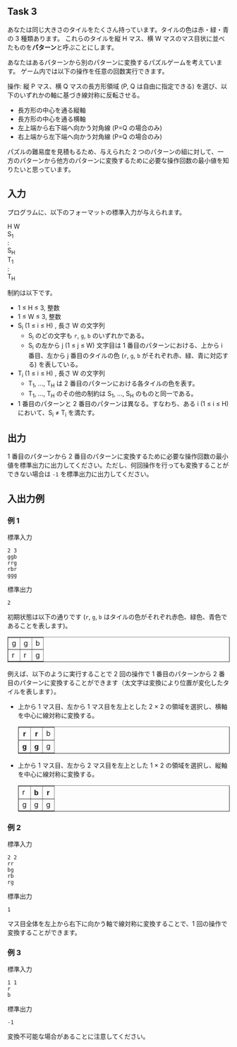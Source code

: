 ## Task 3

あなたは同じ大きさのタイルをたくさん持っています。タイルの色は赤・緑・青の 3 種類あります。
これらのタイルを縦 H マス、横 W マスのマス目状に並べたものを**パターン**と呼ぶことにします。

あなたはあるパターンから別のパターンに変換するパズルゲームを考えています。
ゲーム内では以下の操作を任意の回数実行できます。

操作: 縦 P マス、横 Q マスの長方形領域 (P, Q は自由に指定できる) を選び、以下のいずれかの軸に基づき線対称に反転させる。
- 長方形の中心を通る縦軸
- 長方形の中心を通る横軸
- 左上端から右下端へ向かう対角線 (P=Q の場合のみ)
- 右上端から左下端へ向かう対角線 (P=Q の場合のみ)

パズルの難易度を見積もるため、与えられた 2 つのパターンの組に対して、一方のパターンから他方のパターンに変換するために必要な操作回数の最小値を知りたいと思っています。

## 入力
プログラムに、以下のフォーマットの標準入力が与えられます。

H W  
S<sub>1</sub>  
:  
S<sub>H</sub>  
T<sub>1</sub>  
:  
T<sub>H</sub>

制約は以下です。
- 1 ≤ H ≤ 3, 整数
- 1 ≤ W ≤ 3, 整数
- S<sub>i</sub> (1 ≤ i ≤ H) , 長さ W の文字列
  - S<sub>i</sub> のどの文字も `r`, `g`, `b` のいずれかである。
  - S<sub>i</sub> の左から j (1 ≤ j ≤ W)  文字目は 1 番目のパターンにおける、上から i 番目、左から j 番目のタイルの色 (`r`, `g`, `b` がそれぞれ赤、緑、青に対応する) を表している。
- T<sub>i</sub> (1 ≤ i ≤ H) , 長さ W の文字列
  - T<sub>1</sub>, ..., T<sub>H</sub> は 2 番目のパターンにおける各タイルの色を表す。
  - T<sub>1</sub>, ..., T<sub>H</sub> のその他の制約は S<sub>1</sub>, ..., S<sub>H</sub> のものと同一である。
- 1 番目のパターンと 2 番目のパターンは異なる。すなわち、ある i (1 ≤ i ≤ H)  において、S<sub>i</sub> ≠ T<sub>i</sub> を満たす。

## 出力
1 番目のパターンから 2 番目のパターンに変換するために必要な操作回数の最小値を標準出力に出力してください。ただし、何回操作を行っても変換することができない場合は `-1` を標準出力に出力してください。

## 入出力例
### 例 1
標準入力
```plain
2 3
ggb
rrg
rbr
ggg
```
標準出力
```plain
2
```
初期状態は以下の通りです (`r`, `g`, `b` はタイルの色がそれぞれ赤色、緑色、青色であることを表します)。<table border=1><tr><td>g</td><td>g</td><td>b</td></tr><tr><td>r</td><td>r</td><td>g</td></tr></table>

例えば、以下のように実行することで 2 回の操作で 1 番目のパターンから 2 番目のパターンに変換することができます（太文字は変換により位置が変化したタイルを表します）。
- 上から 1 マス目、左から 1 マス目を左上とした 2 × 2 の領域を選択し、横軸を中心に線対称に変換する。<table border=1><tr><th>r</th><th>r</th><td>b</td></tr><tr><th>g</th><th>g</th><td>g</td></tr></table>
- 上から 1 マス目、左から 2 マス目を左上とした 1 × 2 の領域を選択し、縦軸を中心に線対称に変換する。<table border=1><tr><td>r</td><th>b</th><th>r</th></tr><tr><td>g</td><td>g</td><td>g</td></tr></table>


### 例 2
標準入力
```plain
2 2
rr
bg
rb
rg
```
標準出力
```plain
1
```
マス目全体を左上から右下に向かう軸で線対称に変換することで、1 回の操作で変換することができます。

### 例 3
標準入力
```plain
1 1
r
b
```
標準出力
```plain
-1
```
変換不可能な場合があることに注意してください。
